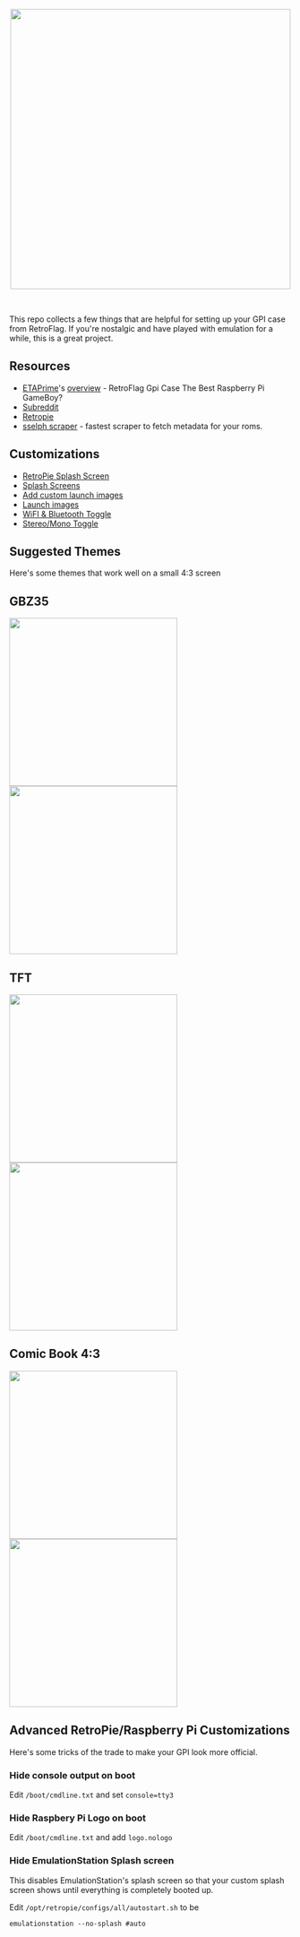 <p align="center">
<a href="http://retroflag.com/GPi-CASE.html"><img style="text-align: center" width="500px" src="https://user-images.githubusercontent.com/260/59818886-aeddf200-92f3-11e9-93f2-030c25380aea.jpeg" /></a>
</p>

<br>


This repo collects a few things that are helpful for setting up your GPI case from RetroFlag. If you're nostalgic and have played with emulation for a while, this is a great project.

## Resources
* [ETAPrime](https://youtube.com/etaprime)'s [overview](https://www.youtube.com/watch?v=X473iXjF3iU&t=2s)  - RetroFlag Gpi Case The Best Raspberry Pi GameBoy?
* [Subreddit](https://reddit.com/r/retroflag_gpi)
* [Retropie](https://retropie.org.uk)
* [sselph scraper](https://github.com/sselph/scraper) - fastest scraper to fetch metadata for your roms.


## Customizations

* [RetroPie Splash Screen](https://github.com/RetroPie/RetroPie-Setup/wiki/splashscreen)
* [Splash Screens](https://github.com/HerbFargus/retropie-splashscreens-extra)
* [Add custom launch images](https://github.com/RetroPie/RetroPie-Setup/wiki/runcommand#adding-custom-launching-images)
* [Launch images](https://github.com/ehettervik/es-runcommand-splash)
* [WiFI & Bluetooth Toggle](https://retropie.org.uk/forum/topic/15839/toggling-wifi-and-bluetooth-on-and-off-inside-retropie-menus)
* [Stereo/Mono Toggle](https://www.reddit.com/r/retroflag_gpi/comments/c176wg/sound_fix_for_gpi_mono_sound_link_inside/ercmmxy/)

## Suggested Themes

Here's some themes that work well on a small 4:3 screen

## GBZ35
<img src="https://user-images.githubusercontent.com/260/59818966-0e3c0200-92f4-11e9-9a2a-fa91396733fc.png" width="300px"> <img src="https://user-images.githubusercontent.com/260/59818967-1005c580-92f4-11e9-9bd9-29b9bb11c156.png" width="300px">

## TFT

<img src="https://user-images.githubusercontent.com/260/59819110-8efafe00-92f4-11e9-85dc-ae7e963c6de0.png" width="300px"> <img src="https://user-images.githubusercontent.com/260/59819116-915d5800-92f4-11e9-9092-14dd875dc9a5.png" width="300px">


## Comic Book 4:3
<img src="https://user-images.githubusercontent.com/260/59818995-33307500-92f4-11e9-899b-4a6fdb9254ef.png" width="300px"> <img src="https://user-images.githubusercontent.com/260/59819002-375c9280-92f4-11e9-99a3-52b6c31e8733.png" width="300px">


## Advanced RetroPie/Raspberry Pi Customizations

Here's some tricks of the trade to make your GPI look more official.

### Hide console output on boot

Edit `/boot/cmdline.txt` and set `console=tty3`

### Hide Raspbery Pi Logo on boot

Edit `/boot/cmdline.txt` and add `logo.nologo`

### Hide EmulationStation Splash screen

This disables EmulationStation's splash screen so that your custom splash screen shows until everything is completely booted up.

Edit `/opt/retropie/configs/all/autostart.sh` to be

    emulationstation --no-splash #auto
